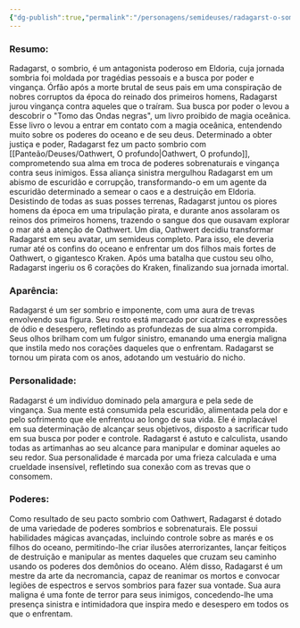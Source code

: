 ```yaml
---
{"dg-publish":true,"permalink":"/personagens/semideuses/radagarst-o-sombrio/"}
---
```





### Resumo:

Radagarst, o sombrio, é um antagonista poderoso em Eldoria, cuja jornada sombria foi moldada por tragédias pessoais e a busca por poder e vingança. Órfão após a morte brutal de seus pais em uma conspiração de nobres corruptos da época do reinado dos primeiros homens, Radagarst jurou vingança contra aqueles que o traíram. Sua busca por poder o levou a descobrir o "Tomo das Ondas negras", um livro proibido de magia oceânica. Esse livro o levou a entrar em contato com a magia oceânica, entendendo muito sobre os poderes do oceano e de seu deus. Determinado a obter justiça e poder, Radagarst fez um pacto sombrio com [[Panteão/Deuses/Oathwert, O profundo\|Oathwert, O profundo]], comprometendo sua alma em troca de poderes sobrenaturais e vingança contra seus inimigos. Essa aliança sinistra mergulhou Radagarst em um abismo de escuridão e corrupção, transformando-o em um agente da escuridão determinado a semear o caos e a destruição em Eldoria. Desistindo de todas as suas posses terrenas, Radagarst juntou os piores homens da época em uma tripulação pirata, e durante anos assolaram os reinos dos primeiros homens, trazendo o sangue dos que ousavam explorar o mar até a atenção de Oathwert. Um dia, Oathwert decidiu transformar Radagarst em seu avatar, um semideus completo. Para isso, ele deveria rumar até os confins do oceano e enfrentar um dos filhos mais fortes de Oathwert, o gigantesco Kraken. Após uma batalha que custou seu olho, Radagarst ingeriu os  6 corações do Kraken, finalizando sua jornada imortal. 

### Aparência:

Radagarst é um ser sombrio e imponente, com uma aura de trevas envolvendo sua figura. Seu rosto está marcado por cicatrizes e expressões de ódio e desespero, refletindo as profundezas de sua alma corrompida. Seus olhos brilham com um fulgor sinistro, emanando uma energia maligna que instila medo nos corações daqueles que o enfrentam. Radagarst se tornou um pirata com os anos, adotando um vestuário do nicho. 

### Personalidade: 

Radagarst é um indivíduo dominado pela amargura e pela sede de vingança. Sua mente está consumida pela escuridão, alimentada pela dor e pelo sofrimento que ele enfrentou ao longo de sua vida. Ele é implacável em sua determinação de alcançar seus objetivos, disposto a sacrificar tudo em sua busca por poder e controle. Radagarst é astuto e calculista, usando todas as artimanhas ao seu alcance para manipular e dominar aqueles ao seu redor. Sua personalidade é marcada por uma frieza calculada e uma crueldade insensível, refletindo sua conexão com as trevas que o consomem.

### Poderes:

Como resultado de seu pacto sombrio com Oathwert, Radagarst é dotado de uma variedade de poderes sombrios e sobrenaturais. Ele possui habilidades mágicas avançadas, incluindo controle sobre as marés e os filhos do oceano, permitindo-lhe criar ilusões aterrorizantes, lançar feitiços de destruição e manipular as mentes daqueles que cruzam seu caminho usando os poderes dos demônios do oceano. Além disso, Radagarst é um mestre da arte da necromancia, capaz de reanimar os mortos e convocar legiões de espectros e servos sombrios para fazer sua vontade. Sua aura maligna é uma fonte de terror para seus inimigos, concedendo-lhe uma presença sinistra e intimidadora que inspira medo e desespero em todos os que o enfrentam.